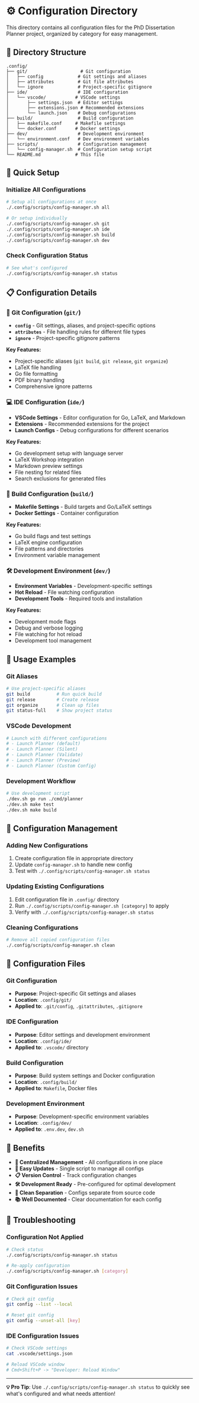 # ⚙️ Configuration Directory

This directory contains all configuration files for the PhD Dissertation Planner project, organized by category for easy management.

## 📁 Directory Structure

```
.config/
├── git/                    # Git configuration
│   ├── config             # Git settings and aliases
│   ├── attributes         # Git file attributes
│   └── ignore             # Project-specific gitignore
├── ide/                   # IDE configuration
│   └── vscode/           # VSCode settings
│       ├── settings.json  # Editor settings
│       ├── extensions.json # Recommended extensions
│       └── launch.json    # Debug configurations
├── build/                 # Build configuration
│   ├── makefile.conf     # Makefile settings
│   └── docker.conf       # Docker settings
├── dev/                   # Development environment
│   └── environment.conf   # Dev environment variables
├── scripts/               # Configuration management
│   └── config-manager.sh  # Configuration setup script
└── README.md             # This file
```

## 🚀 Quick Setup

### Initialize All Configurations
```bash
# Setup all configurations at once
./.config/scripts/config-manager.sh all

# Or setup individually
./.config/scripts/config-manager.sh git
./.config/scripts/config-manager.sh ide
./.config/scripts/config-manager.sh build
./.config/scripts/config-manager.sh dev
```

### Check Configuration Status
```bash
# See what's configured
./.config/scripts/config-manager.sh status
```

## 📋 Configuration Details

### 🔧 Git Configuration (`git/`)

- **`config`** - Git settings, aliases, and project-specific options
- **`attributes`** - File handling rules for different file types
- **`ignore`** - Project-specific gitignore patterns

**Key Features:**
- Project-specific aliases (`git build`, `git release`, `git organize`)
- LaTeX file handling
- Go file formatting
- PDF binary handling
- Comprehensive ignore patterns

### 💻 IDE Configuration (`ide/`)

- **VSCode Settings** - Editor configuration for Go, LaTeX, and Markdown
- **Extensions** - Recommended extensions for the project
- **Launch Configs** - Debug configurations for different scenarios

**Key Features:**
- Go development setup with language server
- LaTeX Workshop integration
- Markdown preview settings
- File nesting for related files
- Search exclusions for generated files

### 🔨 Build Configuration (`build/`)

- **Makefile Settings** - Build targets and Go/LaTeX settings
- **Docker Settings** - Container configuration

**Key Features:**
- Go build flags and test settings
- LaTeX engine configuration
- File patterns and directories
- Environment variable management

### 🛠️ Development Environment (`dev/`)

- **Environment Variables** - Development-specific settings
- **Hot Reload** - File watching configuration
- **Development Tools** - Required tools and installation

**Key Features:**
- Development mode flags
- Debug and verbose logging
- File watching for hot reload
- Development tool management

## 🎯 Usage Examples

### Git Aliases
```bash
# Use project-specific aliases
git build          # Run quick build
git release        # Create release
git organize       # Clean up files
git status-full    # Show project status
```

### VSCode Development
```bash
# Launch with different configurations
# - Launch Planner (default)
# - Launch Planner (Silent)
# - Launch Planner (Validate)
# - Launch Planner (Preview)
# - Launch Planner (Custom Config)
```

### Development Workflow
```bash
# Use development script
./dev.sh go run ./cmd/planner
./dev.sh make test
./dev.sh make build
```

## 🔄 Configuration Management

### Adding New Configurations
1. Create configuration file in appropriate directory
2. Update `config-manager.sh` to handle new config
3. Test with `./.config/scripts/config-manager.sh status`

### Updating Existing Configurations
1. Edit configuration file in `.config/` directory
2. Run `./.config/scripts/config-manager.sh [category]` to apply
3. Verify with `./.config/scripts/config-manager.sh status`

### Cleaning Configurations
```bash
# Remove all copied configuration files
./.config/scripts/config-manager.sh clean
```

## 📝 Configuration Files

### Git Configuration
- **Purpose**: Project-specific Git settings and aliases
- **Location**: `.config/git/`
- **Applied to**: `.git/config`, `.gitattributes`, `.gitignore`

### IDE Configuration
- **Purpose**: Editor settings and development environment
- **Location**: `.config/ide/`
- **Applied to**: `.vscode/` directory

### Build Configuration
- **Purpose**: Build system settings and Docker configuration
- **Location**: `.config/build/`
- **Applied to**: `Makefile`, Docker files

### Development Environment
- **Purpose**: Development-specific environment variables
- **Location**: `.config/dev/`
- **Applied to**: `.env.dev`, `dev.sh`

## 🎉 Benefits

- **🎯 Centralized Management** - All configurations in one place
- **🔄 Easy Updates** - Single script to manage all configs
- **📋 Version Control** - Track configuration changes
- **🛠️ Development Ready** - Pre-configured for optimal development
- **🧹 Clean Separation** - Configs separate from source code
- **📚 Well Documented** - Clear documentation for each config

## 🔧 Troubleshooting

### Configuration Not Applied
```bash
# Check status
./.config/scripts/config-manager.sh status

# Re-apply configuration
./.config/scripts/config-manager.sh [category]
```

### Git Configuration Issues
```bash
# Check git config
git config --list --local

# Reset git config
git config --unset-all [key]
```

### IDE Configuration Issues
```bash
# Check VSCode settings
cat .vscode/settings.json

# Reload VSCode window
# Cmd+Shift+P -> "Developer: Reload Window"
```

---

**💡 Pro Tip**: Use `./.config/scripts/config-manager.sh status` to quickly see what's configured and what needs attention!
